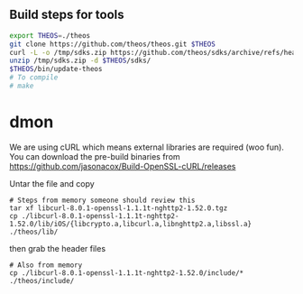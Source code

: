 ## Build steps for tools

```sh
export THEOS=./theos
git clone https://github.com/theos/theos.git $THEOS
curl -L -o /tmp/sdks.zip https://github.com/theos/sdks/archive/refs/heads/master.zip
unzip /tmp/sdks.zip -d $THEOS/sdks/
$THEOS/bin/update-theos
# To compile
# make
```

# dmon

We are using cURL which means external libraries are required (woo fun). You can download the pre-build binaries from https://github.com/jasonacox/Build-OpenSSL-cURL/releases

Untar the file and copy

```
# Steps from memory someone should review this
tar xf libcurl-8.0.1-openssl-1.1.1t-nghttp2-1.52.0.tgz
cp ./libcurl-8.0.1-openssl-1.1.1t-nghttp2-1.52.0/lib/iOS/{libcrypto.a,libcurl.a,libnghttp2.a,libssl.a} ./theos/lib/
```

then grab the header files

```
# Also from memory
cp ./libcurl-8.0.1-openssl-1.1.1t-nghttp2-1.52.0/include/* ./theos/include/
```
